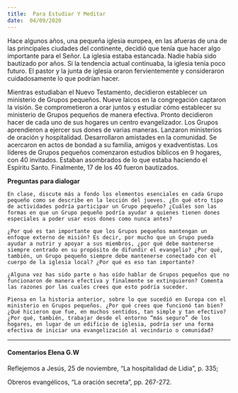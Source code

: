 ```yaml
---
title:  Para Estudiar Y Meditar
date:  04/09/2020
---
```


Hace algunos años, una pequeña iglesia europea, en las afueras de una de las principales ciudades del continente, decidió que tenía que hacer algo importante para el Señor. La iglesia estaba estancada. Nadie había sido bautizado por años. Si la tendencia actual continuaba, la iglesia tenía poco futuro. El pastor y la junta de iglesia oraron fervientemente y consideraron cuidadosamente lo que podrían hacer.

Mientras estudiaban el Nuevo Testamento, decidieron establecer un ministerio de Grupos pequeños. Nueve laicos en la congregación captaron la visión. Se comprometieron a orar juntos y estudiar cómo establecer su ministerio de Grupos pequeños de manera efectiva. Pronto decidieron hacer de cada uno de sus hogares un centro evangelizador. Los Grupos aprendieron a ejercer sus dones de varias maneras. Lanzaron ministerios de oración y hospitalidad. Desarrollaron amistades en la comunidad. Se acercaron en actos de bondad a su familia, amigos y exadventistas. Los líderes de Grupos pequeños comenzaron estudios bíblicos en 9 hogares, con 40 invitados. Estaban asombrados de lo que estaba haciendo el Espíritu Santo. Finalmente, 17 de los 40 fueron bautizados.

**Preguntas para dialogar**

`En clase, discute más a fondo los elementos esenciales en cada Grupo pequeño como se describe en la lección del jueves. ¿En qué otro tipo de actividades podría participar un Grupo pequeño? ¿Cuáles son las formas en que un Grupo pequeño podría ayudar a quienes tienen dones especiales a poder usar esos dones como nunca antes?`

`¿Por qué es tan importante que los Grupos pequeños mantengan un enfoque externo de misión? Es decir, por mucho que un Grupo pueda ayudar a nutrir y apoyar a sus miembros, ¿por qué debe mantenerse siempre centrado en su propósito de difundir el evangelio? ¿Por qué, también, un Grupo pequeño siempre debe mantenerse conectado con el cuerpo de la iglesia local? ¿Por qué es eso tan importante?`

`¿Alguna vez has sido parte o has oído hablar de Grupos pequeños que no funcionaron de manera efectiva y finalmente se extinguieron? Comenta las razones por las cuales crees que esto podría suceder.`

`Piensa en la historia anterior, sobre lo que sucedió en Europa con el ministerio en Grupos pequeños. ¿Por qué crees que funcionó tan bien? ¿Qué hicieron que fue, en muchos sentidos, tan simple y tan efectivo? ¿Por qué, también, trabajar desde el entorno “más seguro” de los hogares, en lugar de un edificio de iglesia, podría ser una forma efectiva de iniciar una evangelización al vecindario o comunidad?`

---

#### Comentarios Elena G.W

Reflejemos a Jesús, 25 de noviembre, “La hospitalidad de Lidia”, p. 335;

Obreros evangélicos, “La oración secreta”, pp. 267-272.